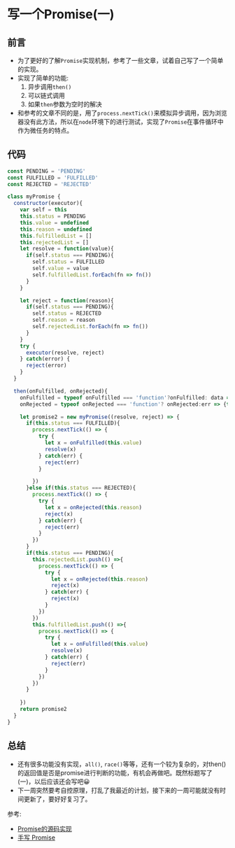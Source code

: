 # 写一个Promise(一)

## 前言
- 为了更好的了解`Promise`实现机制，参考了一些文章，试着自己写了一个简单的实现。
- 实现了简单的功能:
  1. 异步调用`then()`
  2. 可以链式调用
  3. 如果`then`参数为空时的解决
- 和参考的文章不同的是，用了`process.nextTick()`来模拟异步调用，因为浏览器没有此方法，所以在`node`环境下的进行测试，实现了`Promise`在事件循环中作为微任务的特点。
## 代码
```js
const PENDING = 'PENDING'
const FULFILLED = 'FULFILLED'
const REJECTED = 'REJECTED'

class myPromise {
  constructor(executor){
    var self = this
    this.status = PENDING
    this.value = undefined
    this.reason = undefined
    this.fulfilledList = []
    this.rejectedList = []
    let resolve = function(value){
      if(self.status === PENDING){
        self.status = FULFILLED
        self.value = value
        self.fulfilledList.forEach(fn => fn())
      }
    }

    let reject = function(reason){
      if(self.status === PENDING){
        self.status = REJECTED
        self.reason = reason
        self.rejectedList.forEach(fn => fn())
      }
    }
    try {
      executor(resolve, reject)
    } catch(error) {
      reject(error)
    }
  }

  then(onFulfilled, onRejected){
    onFulfilled = typeof onFulfilled === 'function'?onFulfilled: data => data
    onRejected = typeof onRejected === 'function'? onRejected:err => {throw err}

    let promise2 = new myPromise((resolve, reject) => {
      if(this.status === FULFILLED){
        process.nextTick(() => {
          try {
            let x = onFulfilled(this.value)
            resolve(x)
          } catch(err) {
            reject(err)
          }

        })
      }else if(this.status === REJECTED){
        process.nextTick(() => {
          try {
            let x = onRejected(this.reason)
            reject(x)
          } catch(err) {
            reject(err)
          }
        })
      }
      if(this.status === PENDING){
        this.rejectedList.push(() =>{
          process.nextTick(() => {
            try {
              let x = onRejected(this.reason)
              reject(x)
            } catch(err) {
              reject(x)
            }
          })
        })
        this.fulfilledList.push(() =>{
          process.nextTick(() => {
            try {
              let x = onFulfilled(this.value)
              resolve(x)
            } catch(err) {
              reject(err)
            }
          })
        })
      }
      
    })
    return promise2
  }
}
```

## 总结
- 还有很多功能没有实现，`all()`, `race()`等等，还有一个较为复杂的，对then()的返回值是否是promise进行判断的功能，有机会再做吧。既然标题写了(一)，以后应该还会写吧😀
- 下一周突然要考自控原理，打乱了我最近的计划，接下来的一周可能就没有时间更新了，要好好复习了。

参考:
- [Promise的源码实现](https://juejin.cn/post/6844903796129136654#comment)
- [手写 Promise](https://zhuanlan.zhihu.com/p/59363256)
